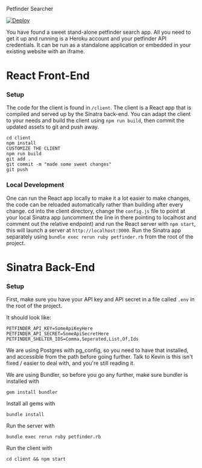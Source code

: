Petfinder Searcher

[![Deploy](https://www.herokucdn.com/deploy/button.svg)](https://heroku.com/deploy?template=https://github.com/CrashsLanding/petfinder-searcher/tree/master)

You have found a sweet stand-alone petfinder search app. All you need to get it up and running is a Heroku account and your petfinder API credentials. It can be run as a standalone application or embedded in your existing website with an iframe.

# React Front-End

### Setup

The code for the client is found in `/client`. The client is a React app that is compiled and served up by the Sinatra back-end. You can adapt the client to your needs and build the client using `npm run build`, then commit the updated assets to git and push away.

```
cd client
npm install
CUSTOMIZE THE CLIENT
npm run build
git add .
git commit -m "made some sweet changes"
git push
```

### Local Development

One can run the React app locally to make it a lot easier to make changes, the code can be reloaded automatically rather than building after every change. cd into the client directory, change the `config.js` file to point at your local Sinatra app (uncomment the line in there pointing to localhost and comment out the relative endpoint) and run the React server with `npm start`, this will launch a server at `http://localhost:3000`. Run the Sinatra app separately using `bundle exec rerun ruby petfinder.rb` from the root of the project.

# Sinatra Back-End

### Setup

First, make sure you have your API key and API secret in a file called `.env` in the root of the project.

It should look like:

```
PETFINDER_API_KEY=SomeApiKeyHere
PETFINDER_API_SECRET=SomeApiSecretHere
PETFINDER_SHELTER_IDS=Comma,Seperated,List,Of,Ids
```

We are using Postgres with pg_config, so you need to have that installed, and accessible from the path before going further. Talk to Kevin is this isn't fixed / easier to deal with, and you're still reading it.

We are using Bundler, so before you go any further, make sure bundler is installed with

``` shell
gem install bundler
```

Install all gems with

``` shell
bundle install
```

Run the server with

``` shell
bundle exec rerun ruby petfinder.rb
```

Run the client with

``` shell
cd client && npm start
```

